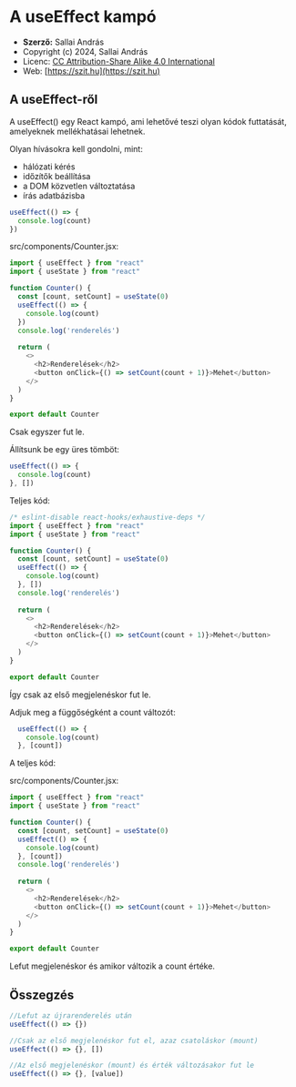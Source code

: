 # A useEffect kampó

* **Szerző:** Sallai András
* Copyright (c) 2024, Sallai András
* Licenc: [CC Attribution-Share Alike 4.0 International](https://creativecommons.org/licenses/by-sa/4.0/)
* Web: [https://szit.hu](https://szit.hu)

## A useEffect-ről

A useEffect() egy React kampó, ami lehetővé teszi olyan kódok futtatását, amelyeknek mellékhatásai lehetnek.

Olyan hívásokra kell gondolni, mint:

* hálózati kérés
* időzítők beállítása
* a DOM közvetlen változtatása
* írás adatbázisba

```javascript
useEffect(() => {
  console.log(count)  
})
```

src/components/Counter.jsx:

```javascript
import { useEffect } from "react"
import { useState } from "react"

function Counter() {
  const [count, setCount] = useState(0)
  useEffect(() => {
    console.log(count)  
  })
  console.log('renderelés')
  
  return (
    <>    
      <h2>Renderelések</h2>
      <button onClick={() => setCount(count + 1)}>Mehet</button>
    </>
  )
}

export default Counter
```

Csak egyszer fut le.

Állítsunk be egy üres tömböt:

```javascript
useEffect(() => {
  console.log(count)  
}, [])
```

Teljes kód:

```javascript
/* eslint-disable react-hooks/exhaustive-deps */
import { useEffect } from "react"
import { useState } from "react"

function Counter() {
  const [count, setCount] = useState(0)
  useEffect(() => {
    console.log(count)  
  }, [])
  console.log('renderelés')
  
  return (
    <>    
      <h2>Renderelések</h2>
      <button onClick={() => setCount(count + 1)}>Mehet</button>
    </>
  )
}

export default Counter
```

Így csak az első megjelenéskor fut le.

Adjuk meg a függőségként a count változót:

```javascript
  useEffect(() => {
    console.log(count)  
  }, [count])
```

A teljes kód:

src/components/Counter.jsx:

```javascript
import { useEffect } from "react"
import { useState } from "react"

function Counter() {
  const [count, setCount] = useState(0)
  useEffect(() => {
    console.log(count)  
  }, [count])
  console.log('renderelés')
  
  return (
    <>    
      <h2>Renderelések</h2>
      <button onClick={() => setCount(count + 1)}>Mehet</button>
    </>
  )
}

export default Counter
```

Lefut megjelenéskor és amikor változik a count értéke.

## Összegzés

```jsx
//Lefut az újrarenderelés után
useEffect(() => {})
```

```jsx
//Csak az első megjelenéskor fut el, azaz csatoláskor (mount)
useEffect(() => {}, [])
```

```jsx
//Az első megjelenéskor (mount) és érték változásakor fut le
useEffect(() => {}, [value])
```
